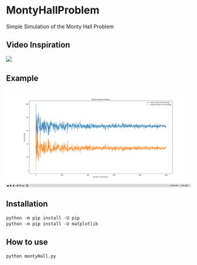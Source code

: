 # MontyHallProblem
Simple Simulation of the Monty Hall Problem

## Video Inspiration
[![](http://img.youtube.com/vi/4Lb-6rxZxx0/0.jpg)](http://www.youtube.com/watch?v=4Lb-6rxZxx0 "")

## Example
![](https://raw.githubusercontent.com/BlueZeta/MontyHallProblem/master/readme/chart.png)

## Installation 
    python -m pip install -U pip
    python -m pip install -U matplotlib
    
## How to use
    python montyHall.py
